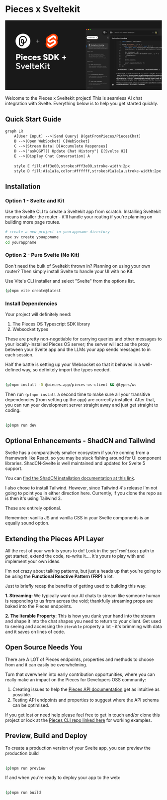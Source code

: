 # Pieces x Sveltekit

[![Pieces x Sveltekit](/static/hero.png)](https://docs.pieces.app/build)

Welcome to the Pieces x Sveltekit project! This is seamless AI chat integration with Svelte. Everything below is to help you get started quickly.

## Quick Start Guide
```mermaid
graph LR
    A[User Input] -->|Send Query| B(getFromPieces/PiecesChat)
    B -->|Open WebSocket| C{WebSocket}
    C -->|Stream Data| D[Accumulate Responses]
    D -->|"askQGPT() Update Chat History"| E[Svelte UI]
    E -->|Display Chat Conversation| A

    style E fill:#ff3e00,stroke:#ff3e00,stroke-width:2px
    style D fill:#1a1a1a,color:#ffffff,stroke:#1a1a1a,stroke-width:2px

```

## Installation

### Option 1 - Svelte and Kit

Use the Svelte CLI to create a Sveltekit app from scratch. Installing Sveltekit means installer the router - it'll handle your routing if you're planning on building more page routes.

```bash
# create a new project in yourappname directory
npx sv create youappname
cd yourappname
```
### Option 2 - Pure Svelte (No Kit)

Don't need the bulk of Sveltekit thrown in? Planning on using your own router? Then simply install Svelte to handle your UI with no Kit.

Use Vite's CLI installer and select "Svelte" from the options list.

```bash
(p)npm vite create@latest
```

### Install Dependencies

Your project will definitely need:

1. The Pieces OS Typescript SDK library
2. Websocket types

These are pretty non-negotiable for carrying queries and other messages to your locally-installed Pieces OS server; the server will act as the proxy between your Svelte app and the LLMs your app sends messages to in each session.

Half the battle is setting up your Websocket so that it behaves in a well-defined way, so definitely import the types needed.

```bash

(p)npm install -D @pieces.app/pieces-os-client && @types/ws

```

Then run `(p)npm install` a second time to make sure all your transitive dependencies (from setting up the app) are correctly installed. After that, you can run your development server straight away and just get straight to coding.

```bash

(p)npm run dev

```

## Optional Enhancements - ShadCN and Tailwind

Svelte has a comparatively smaller ecosystem if you're coming from a framework like React, so you may be stuck fishing around for UI component libraries. ShadCN-Svelte is well maintained and updated for Svelte 5 support.

You can [find the ShadCN installation documentation at this link](https://www.shadcn-svelte.com/docs/installation).

I also chose to install Tailwind. However, since Tailwind 4's release I'm not going to point you in either direction here. Currently, if you clone the repo as is then it's using Tailwind 3.

These are entirely optional.

Remember: vanilla JS and vanilla CSS in your Svelte components is an equally sound option.

## Extending the Pieces API Layer

All the rest of your work is yours to do! Look in the `getFromPieces` path to get started, extend the code, re-write it.... it's yours to play with and implement your own ideas.

I'm not crazy about talking patterns, but just a heads up that you're going to be using the **Functional Reactive Pattern (FRP)** a lot.

Just to briefly recap the benefits of getting used to building this way:

**1. Streaming:** We typically want our AI chats to stream like someone human is responding to us from across the void; thankfully streaming props are baked into the Pieces endpoints.

**2. The Iterable Property**: This is how you dunk your hand into the stream and shape it into the chat shapes you need to return to your client. Get used to seeing and accessing the `iterable` property a lot - it's brimming with data and it saves on lines of code.

## Open Source Needs You

There are A LOT of Pieces endpoints, properties and methods to choose from and it can easily be overwhelming.

Turn that overwhelm into early contribution opportunities, where you can really make an impact on the Pieces for Developers OSS community:

1. Creating issues to help the [Pieces API documentation](https://github.com/pieces-app/documentation) get as intuitive as possible.
2. Testing API endpoints and properties to suggest where the API schema can be optimised.

If you get lost or need help please feel free to get in touch and/or clone this project or look at the [Pieces CLI repo linked here](https://github.com/pieces-app/cli-agent) for working examples.

## Preview, Build and Deploy

To create a production version of your Svelte app, you can preview the production build

```bash

(p)npm run preview


```

If and when you're ready to deploy your app to the web:

```bash

(p)npm run build

```
